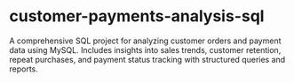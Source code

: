 # customer-payments-analysis-sql
A comprehensive SQL project for analyzing customer orders and payment data using MySQL. Includes insights into sales trends, customer retention, repeat purchases, and payment status tracking with structured queries and reports.

